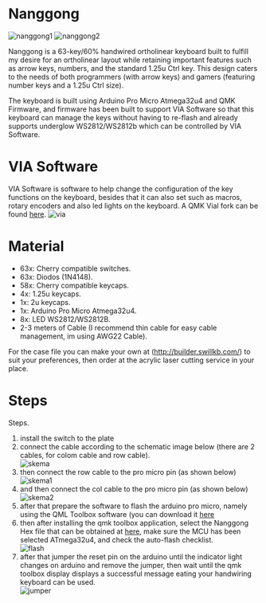 # Nanggong
![nanggong1](https://github.com/SanmaLD/nanggong/assets/64263022/63e2bec8-3f93-4793-9692-afcebdd20ee5)
![nanggong2](https://github.com/SanmaLD/nanggong/assets/64263022/be0d06d4-b755-4835-a7b3-cceaa7c9465c)

Nanggong is a 63-key/60% handwired ortholinear keyboard built to fulfill my desire for an ortholinear layout while retaining important features such as arrow keys, numbers, and the standard 1.25u Ctrl key. This design caters to the needs of both programmers (with arrow keys) and gamers (featuring number keys and a 1.25u Ctrl size).

The keyboard is built using Arduino Pro Micro Atmega32u4 and QMK Firmware, and firmware has been built to support VIA Software so that this keyboard can manage the keys without having to re-flash and already supports underglow WS2812/WS2812b which can be controlled by VIA Software.

# VIA Software
VIA Software is software to help change the configuration of the key functions on the keyboard, besides that it can also set such as macros, rotary encoders and also led lights on the keyboard.
A QMK Vial fork can be found <a href="https://www.caniusevia.com/">here</a>.
![via](https://github.com/SanmaLD/nanggong/assets/64263022/6b060047-832b-409d-b366-78391da47dab)


# Material
<ul>
<li>63x: Cherry compatible switches.</li>
<li>63x: Diodos (1N4148).</li>
<li>58x: Cherry compatible keycaps.</li>
<li>4x: 1.25u keycaps.</li>
<li>1x: 2u keycaps.</li>
<li>1x: Arduino Pro Micro Atmega32u4.</li>
<li>8x: LED WS2812/WS2812B.</li>
<li>2-3 meters of Cable (I recommend thin cable for easy cable management, im using AWG22 Cable).</li>
</ul>

For the case file you can make your own at (http://builder.swillkb.com/) to suit your preferences, then order at the acrylic laser cutting service in your place.

# Steps
Steps.
1. install the switch to the plate
2. connect the cable according to the schematic image below (there are 2 cables, for colom cable and row cable).<br>
   ![skema](https://github.com/SanmaLD/nanggong/assets/64263022/43ec57b0-4c5a-4f82-80e8-33df70ee1e91)
3. then connect the row cable to the pro micro pin (as shown below)<br>
   ![skema1](https://github.com/SanmaLD/nanggong/assets/64263022/cab39628-586c-4cd4-84aa-8b765a18e0c4)
5. and then connect the col cable to the pro micro pin (as shown below)<br>
   ![skema2](https://github.com/SanmaLD/nanggong/assets/64263022/1cc2a538-9496-4952-9b67-025f7f4f94f3)
6. after that prepare the software to flash the arduino pro micro, namely using the QML Toolbox software (you can download it <a href="https://github.com/qmk/qmk_toolbox/releases">here</a>
7. then after installing the qmk toolbox application, select the Nanggong Hex file that can be obtained at <a href="https://github.com/SanmaLD/nanggong/blob/9bf8f2b50f54f4ac732776bcba25513b4e876cad/nanggong_via.hex">here</a>, make sure the MCU has been selected ATmega32u4, and check the auto-flash checklist.<br>
   ![flash](https://github.com/SanmaLD/nanggong/assets/64263022/c3c871fa-4405-41c8-a2bb-b90bfc6f810c)
8. after that jumper the reset pin on the arduino until the indicator light changes on arduino and remove the jumper, then wait until the qmk toolbox display displays a successful message eating your handwiring keyboard can be used.<br>
   ![jumper](https://github.com/SanmaLD/nanggong/assets/64263022/00e55c0c-3018-4768-9156-ec8dc91b3e71)

